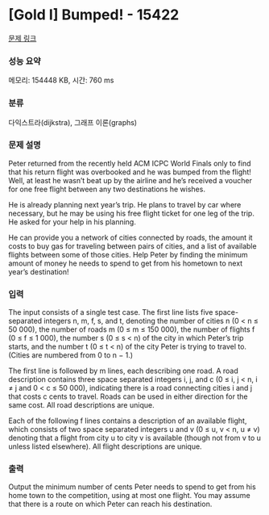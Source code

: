 # [Gold I] Bumped! - 15422 

[문제 링크](https://www.acmicpc.net/problem/15422) 

### 성능 요약

메모리: 154448 KB, 시간: 760 ms

### 분류

다익스트라(dijkstra), 그래프 이론(graphs)

### 문제 설명

<p>Peter returned from the recently held ACM ICPC World Finals only to find that his return flight was overbooked and he was bumped from the flight! Well, at least he wasn’t beat up by the airline and he’s received a voucher for one free flight between any two destinations he wishes.</p>

<p>He is already planning next year’s trip. He plans to travel by car where necessary, but he may be using his free flight ticket for one leg of the trip. He asked for your help in his planning.</p>

<p>He can provide you a network of cities connected by roads, the amount it costs to buy gas for traveling between pairs of cities, and a list of available flights between some of those cities. Help Peter by finding the minimum amount of money he needs to spend to get from his hometown to next year’s destination!</p>

### 입력 

 <p>The input consists of a single test case. The first line lists five space-separated integers n, m, f, s, and t, denoting the number of cities n (0 < n ≤ 50 000), the number of roads m (0 ≤ m ≤ 150 000), the number of flights f (0 ≤ f ≤ 1 000), the number s (0 ≤ s < n) of the city in which Peter’s trip starts, and the number t (0 ≤ t < n) of the city Peter is trying to travel to. (Cities are numbered from 0 to n − 1.)</p>

<p>The first line is followed by m lines, each describing one road. A road description contains three space separated integers i, j, and c (0 ≤ i, j < n, i ≠ j and 0 < c ≤ 50 000), indicating there is a road connecting cities i and j that costs c cents to travel. Roads can be used in either direction for the same cost. All road descriptions are unique.</p>

<p>Each of the following f lines contains a description of an available flight, which consists of two space separated integers u and v (0 ≤ u, v < n, u ≠ v) denoting that a flight from city u to city v is available (though not from v to u unless listed elsewhere). All flight descriptions are unique.</p>

### 출력 

 <p>Output the minimum number of cents Peter needs to spend to get from his home town to the competition, using at most one flight. You may assume that there is a route on which Peter can reach his destination.</p>

